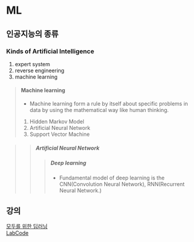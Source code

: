 # ML

## 인공지능의 종류 


### Kinds of Artificial Intelligence 
1. expert system 
2. reverse engineering
3. machine learning 

> #### Machine learning 
> - Machine learning form a rule by itself about specific problems in data by using the mathematical way like human thinking.
> 1. Hidden Markov Model
> 2. Artificial Neural Network
> 3. Support Vector Machine

>	> ##### Artificial Neural Network 
> >	>	##### Deep learning 
>	>	> - Fundamental model of deep learning is the CNN(Convolution Neural Network), RNN(Recurrent Neural Network.)

## 강의 

[모두를 위한 딥러닝](https://www.youtube.com/channel/UCML9R2ol-l0Ab9OXoNnr7Lw)
<br>
[LabCode](https://github.com/hunkim/DeepLearningZeroToAll/)
<br> 
